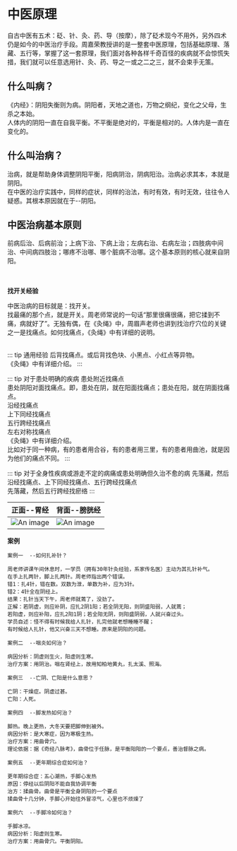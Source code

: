 # 中医原理

自古中医有五术：砭、针、灸、药、导（按摩），除了砭术现今不用外，另外四术仍是如今的中医治疗手段。周嘉荣教授讲的是一整套中医原理，包括基础原理、落藏、五行等，掌握了这一套原理，我们面对各种各样千奇百怪的疾病就不会惊慌失措，我们就可以任意选用针、灸、药、导之一或之二之三，就不会束手无策。


## 什么叫病？


《内经》：阴阳失衡则为病。阴阳者，天地之道也，万物之纲纪，变化之父母，生杀之本始。<br>
人体内的阴阳一直在自我平衡。不平衡是绝对的，平衡是相对的。人体内是一直在变化的。


## 什么叫治病？

治病，就是帮助身体调整阴阳平衡，阳病阴治，阴病阳治。治病必求其本，本就是阴阳。<br>
在中医的治疗实践中，同样的症状，同样的治法，有时有效，有时无效，往往令人疑惑。其根本原因就在于--阴阳。


## 中医治病基本原则

前病后治、后病前治；上病下治、下病上治；左病右治、右病左治；四肢病中间治、中间病四肢治；哪疼不治哪、哪个脏病不治哪。这个基本原则的核心就来自阴阳。
<br><br><br>


**找开关经验**

中医治病的目标就是：找开关。<br>
找最痛的那个点，就是开关。周老师常说的一句话“那里很痛很痛，把它揉到不痛，病就好了”。无独有偶，在《灸绳》中，周眉声老师也讲到找治疗穴位的关键之一是找痛点。如何找痛点，《灸绳》中有详细的说明。<br><br>


::: tip 通用经验
后背找痛点。或后背找色块、小黑点、小红点等异物。<br>
《灸绳》中有详细介绍。
:::

::: tip 对于患处明确的疾病
患处附近找痛点<br>
患处阴阳对面找痛点。即，患处在阴，就在阳面找痛点；患处在阳，就在阴面找痛点。<br>
沿经找痛点<br>
上下同经找痛点<br>
五行跨经找痛点<br>
左右对称找痛点<br>
《灸绳》中有详细介绍。<br>
比如对于同一种病，有的患者用合谷，有的患者用三里，有的患者用曲池，就是因为他们的痛点不同。
:::

::: tip 对于全身性疾病或游走不定的病痛或患处明确但久治不愈的病
先落藏，然后沿经找痛点、上下同经找痛点、五行跨经找痛点<br>
先落藏，然后五行跨经找瘀络
:::





|正面--胃经|背面--膀胱经|
|----|-----|
|![An image](/weijing.png)|![An image](/pangguangjing.png)|



**案例**

```
案例一  --如何扎补针？

周老师讲课午间休息时，一学员（拥有30年针灸经验，系家传名医）主动为其扎针补气。
在手上扎两针，脚上扎两针。周老师指出两个错误。
错1：扎4针，错在数。双数为泄，单数为补，应为3针。
错2：4针全在阴经上。
结果：扎针当天下午，周老师就蔫了，没劲了。
正解：若阴虚，则应补阴，应扎2阴1阳；若全阴无阳，则阴盛阳弱，人就蔫；
若阳虚，则应补阳，应扎2阳1阴；若全阳无阴，则阳盛阴弱，人就兴奋过头。
学员自述：怪不得有时候我给人扎针，扎完他就老想睡睡不醒；
有时候给人扎针，他又兴奋三天不想睡。原来是阴阳的问题。
```

````
案例二  --咽炎如何治？

病因分析：阴虚则生火，阳虚则生寒。
治疗方案：用阴治。咽在肾经上，故用知柏地黄丸，扎太溪、照海。

````

````
案例三  --亡阴、亡阳是什么意思？

亡阴：干燥症。阴虚过甚。
亡阳：人死。

````

````
案例四  --脚发热如何治？

脚热。晚上更热，大冬天要把脚伸到被外。
病因分析：是大寒症，因为寒极生热。
治疗方案：用曲骨穴。
理论依据：据《奇经八脉考》，曲骨位于任脉，是平衡阳阳的一个要点，善治督脉之病。

````

````
案例五  --更年期综合症如何治？

更年期综合症：五心潮热，手脚心发热
原因：停经以后阴阳不能自我协调平衡
治方：揉曲骨。曲骨是平衡全身阴阳的一个要点
揉曲骨十几分钟，手脚心开始往外冒凉气，心里也不烦燥了

````

````
案例六  --手脚冷如何治？

手脚冰凉。
病因分析：阳虚则生寒。
治疗方案：用曲骨穴。平衡阴阳。

````


